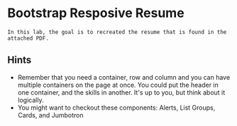 # Bootstrap Resposive Resume


    In this lab, the goal is to recreated the resume that is found in the attached PDF.

## Hints
- Remember that you need a container, row and column and you can have multiple containers on the page at once. You could put the header in one container, and the skills in another. It's up to you, but think about it logically.
- You might want to checkout these components: Alerts, List Groups, Cards, and Jumbotron